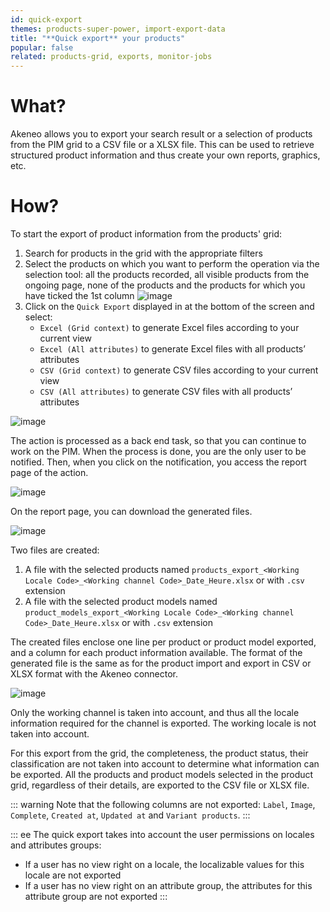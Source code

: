 ```yaml
---
id: quick-export
themes: products-super-power, import-export-data
title: "**Quick export** your products"
popular: false
related: products-grid, exports, monitor-jobs
---
```


# What?

Akeneo allows you to export your search result or a selection of products from the PIM grid to a CSV file or a XLSX file. This can be used to retrieve structured product information and thus create your own reports, graphics, etc.

# How?
To start the export of product information from the products' grid:
1. Search for products in the grid with the appropriate filters
1. Select the products on which you want to perform the operation via the selection tool: all the products recorded, all visible products from the ongoing page, none of the products and the products for which you have ticked the 1st column
![image](../img/Products_BulkActions.png)
1.  Click on the `Quick Export` displayed in at the bottom of the screen and select:
    - `Excel (Grid context)` to generate Excel files according to your current view
    - `Excel (All attributes)` to generate Excel files with all products’ attributes
    - `CSV (Grid context)` to generate CSV files according to your current view
    - `CSV (All attributes)` to generate CSV files with all products’ attributes

![image](../img/Products_QuickExportDropdown.png)

The action is processed as a back end task, so that you can continue to work on the PIM. When the process is done, you are the only user to be notified. Then, when you click on the notification, you access the report page of the action.

![image](../img/Products_QuickExportNotification.gif)

On the report page, you can download the generated files.

![image](../img/Products_QuickExportDownload.png)

Two files are created:
1. A file with the selected products named `products_export_<Working Locale Code>_<Working channel Code>_Date_Heure.xlsx` or with `.csv` extension
2. A file with the selected product models named `product_models_export_<Working Locale Code>_<Working channel Code>_Date_Heure.xlsx` or with `.csv` extension

The created files enclose one line per product or product model exported, and a column for each product information available. The format of the generated file is the same as for the product import and export in CSV or XLSX  format with the Akeneo connector.

![image](../img/Exports_XLSXexample.png)

Only the working channel is taken into account, and thus all the locale information required for the channel is exported. The working locale is not taken into account.

For this export from the grid, the completeness, the product status, their classification are not taken into account to determine what information can be exported. All the products and product models selected in the product grid, regardless of their details, are exported to the CSV file or XLSX file.

::: warning
Note that the following columns are not exported: `Label`, `Image`, `Complete`, `Created at`, `Updated at` and `Variant products`.
:::

::: ee
The quick export takes into account the user permissions on locales and attributes groups:
  * If a user has no view right on a locale, the localizable values for this locale are not exported
  * If a user has no view right on an attribute group, the attributes for this attribute group are not exported
:::
